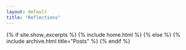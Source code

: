 ```yaml
---
layout: default
title: "Reflections"
---
```


{% if site.show_excerpts %}
  {% include home.html %}
{% else %}
  {% include archive.html title="Posts" %}
{% endif %}